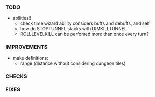 ### TODO
- abilities!!
    - check time wizard ability considers buffs and debuffs, and self
    - how do STOPTUNNEL stacks with DIMKILLTUNNEL
    - ROLLLEVELKILL can be perfomed more than once every turn?

### IMPROVEMENTS
- make definitions:
    - range (distance without considering dungeon tiles)

### CHECKS

### FIXES

